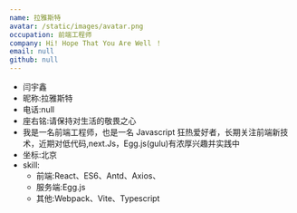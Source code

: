 ```yaml
---
name: 拉雅斯特
avatar: /static/images/avatar.png
occupation: 前端工程师
company: Hi! Hope That You Are Well ！
email: null
github: null
---
```


- 闫宇鑫
- 昵称:拉雅斯特
- 电话:null
- 座右铭:请保持对生活的敬畏之心
- 我是一名前端工程师，也是一名 Javascript 狂热爱好者，长期关注前端新技术，近期对低代码,next.Js，Egg.js(gulu)有浓厚兴趣并实践中
- 坐标:北京
- skill:
  - 前端:React、ES6、Antd、Axios、
  - 服务端:Egg.js
  - 其他:Webpack、Vite、Typescript
